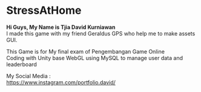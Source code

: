 # StressAtHome

**Hi Guys, My Name is Tjia David Kurniawan <br>**
I made this game with my friend Geraldus GPS who help me to make assets GUI.

This Game is for My final exam of Pengembangan Game Online <br>
Coding with Unity base WebGL using MySQL to manage user data and leaderboard

My Social Media : <br>
https://www.instagram.com/portfolio.david/
